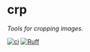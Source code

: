 # crp

_Tools for cropping images._

[![ci](https://github.com/br3ndonland/crp/workflows/ci/badge.svg)](https://github.com/br3ndonland/crp/actions/workflows/ci.yml)
[![Ruff](https://img.shields.io/endpoint?url=https://raw.githubusercontent.com/astral-sh/ruff/main/assets/badge/v2.json)](https://github.com/astral-sh/ruff)
